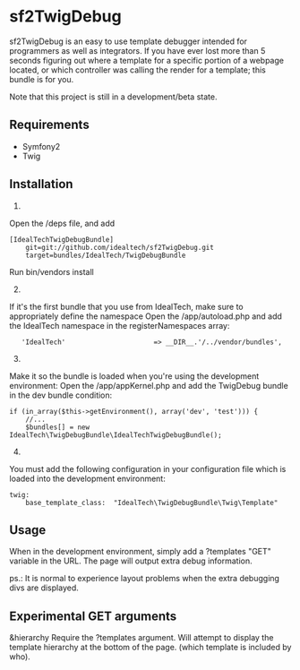 sf2TwigDebug
==========

sf2TwigDebug is an easy to use template debugger intended for programmers as well as integrators.
If you have ever lost more than 5 seconds figuring out where a template for a specific portion of a webpage located,
or which controller was calling the render for a template; this bundle is for you.

Note that this project is still in a development/beta state.

Requirements
-----------

- Symfony2
- Twig

Installation
------------

1.
Open the /deps file, and add

    [IdealTechTwigDebugBundle]
        git=git://github.com/idealtech/sf2TwigDebug.git
        target=bundles/IdealTech/TwigDebugBundle

Run bin/vendors install

2.
If it's the first bundle that you use from IdealTech, make sure to appropriately define the namespace
Open the /app/autoload.php and add the IdealTech namespace in the registerNamespaces array:

       'IdealTech'                      => __DIR__.'/../vendor/bundles',

3.
Make it so the bundle is loaded when you're using the development environment:
Open the /app/appKernel.php and add the TwigDebug bundle in the dev bundle condition:

    if (in_array($this->getEnvironment(), array('dev', 'test'))) {
        //...
        $bundles[] = new IdealTech\TwigDebugBundle\IdealTechTwigDebugBundle();

4.
You must add the following configuration in your configuration file which is loaded
into the development environment:

    twig:
        base_template_class:  "IdealTech\TwigDebugBundle\Twig\Template"


Usage
-----
When in the development environment, simply add a ?templates "GET" variable in the URL.
The page will output extra debug information.

ps.: It is normal to experience layout problems when the extra debugging divs are displayed.

Experimental GET arguments
--------------------------

&hierarchy
Require the ?templates argument.
Will attempt to display the template hierarchy at the bottom of the page. (which template is included by who).